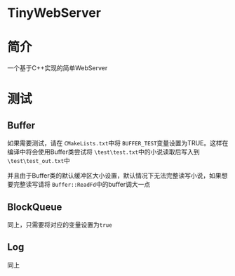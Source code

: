 # TinyWebServer

# 简介

一个基于C++实现的简单WebServer


# 测试

## Buffer

如果需要测试，请在 `CMakeLists.txt`中将 `BUFFER_TEST`变量设置为TRUE。这样在编译中将会使用Buffer类尝试将 `\test\test.txt`中的小说读取后写入到 `\test\test_out.txt`中

并且由于Buffer类的默认缓冲区大小设置，默认情况下无法完整读写小说，如果想要完整读写请将 `Buffer::ReadFd`中的buffer调大一点

## BlockQueue
同上，只需要将对应的变量设置为`true`

## Log
同上
